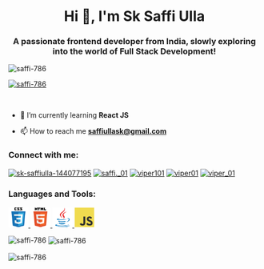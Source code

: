 <h1 align="center">Hi 👋, I'm Sk Saffi Ulla</h1>
<h3 align="center">A passionate frontend developer from India, slowly exploring into the world of Full Stack Development!</h3>

<p align="left"> <img src="https://komarev.com/ghpvc/?username=saffi-786&label=Profile%20views&color=0e75b6&style=flat" alt="saffi-786" /> </p>

<p align="left"> <a href="https://github.com/ryo-ma/github-profile-trophy"><img src="https://github-profile-trophy.vercel.app/?username=saffi-786" alt="saffi-786" /></a> </p>

<p align="left"> <a href="https://twitter.com/" target="blank"><img src="https://img.shields.io/twitter/follow/?logo=twitter&style=for-the-badge" alt="" /></a> </p>

- 🌱 I’m currently learning **React JS**

- 📫 How to reach me **saffiullask@gmail.com**

<h3 align="left">Connect with me:</h3>
<p align="left">
<a href="https://linkedin.com/in/sk-saffiulla-144077195" target="blank"><img align="center" src="https://raw.githubusercontent.com/rahuldkjain/github-profile-readme-generator/master/src/images/icons/Social/linked-in-alt.svg" alt="sk-saffiulla-144077195" height="30" width="40" /></a>
<a href="https://instagram.com/saffi._01" target="blank"><img align="center" src="https://raw.githubusercontent.com/rahuldkjain/github-profile-readme-generator/master/src/images/icons/Social/instagram.svg" alt="saffi._01" height="30" width="40" /></a>
<a href="https://www.codechef.com/users/viper101" target="blank"><img align="center" src="https://cdn.jsdelivr.net/npm/simple-icons@3.1.0/icons/codechef.svg" alt="viper101" height="30" width="40" /></a>
<a href="https://codeforces.com/profile/viper01" target="blank"><img align="center" src="https://raw.githubusercontent.com/rahuldkjain/github-profile-readme-generator/master/src/images/icons/Social/codeforces.svg" alt="viper01" height="30" width="40" /></a>
<a href="https://www.leetcode.com/viper_01" target="blank"><img align="center" src="https://raw.githubusercontent.com/rahuldkjain/github-profile-readme-generator/master/src/images/icons/Social/leet-code.svg" alt="viper_01" height="30" width="40" /></a>
</p>

<h3 align="left">Languages and Tools:</h3>
<p align="left"> <a href="https://www.w3schools.com/css/" target="_blank" rel="noreferrer"> <img src="https://raw.githubusercontent.com/devicons/devicon/master/icons/css3/css3-original-wordmark.svg" alt="css3" width="40" height="40"/> </a> <a href="https://www.w3.org/html/" target="_blank" rel="noreferrer"> <img src="https://raw.githubusercontent.com/devicons/devicon/master/icons/html5/html5-original-wordmark.svg" alt="html5" width="40" height="40"/> </a> <a href="https://www.java.com" target="_blank" rel="noreferrer"> <img src="https://raw.githubusercontent.com/devicons/devicon/master/icons/java/java-original.svg" alt="java" width="40" height="40"/> </a> <a href="https://developer.mozilla.org/en-US/docs/Web/JavaScript" target="_blank" rel="noreferrer"> <img src="https://raw.githubusercontent.com/devicons/devicon/master/icons/javascript/javascript-original.svg" alt="javascript" width="40" height="40"/> </a> </p>

<p><img align="left" src="https://github-readme-stats.vercel.app/api/top-langs?username=saffi-786&show_icons=true&locale=en&layout=compact" alt="saffi-786" /></p>

<p>&nbsp;<img align="center" src="https://github-readme-stats.vercel.app/api?username=saffi-786&show_icons=true&locale=en" alt="saffi-786" /></p>

<p><img align="center" src="https://github-readme-streak-stats.herokuapp.com/?user=saffi-786&" alt="saffi-786" /></p>
